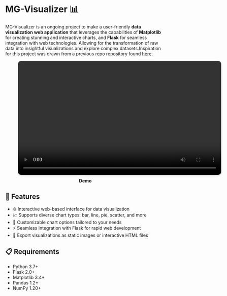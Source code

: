 

# MG-Visualizer 📊

MG-Visualizer is an ongoing project to make a user-friendly **data visualization web application** that leverages the capabilities of **Matplotlib** for creating stunning and interactive charts, and **Flask** for seamless integration with web technologies. Allowing for the transformation of raw data into insightful visualizations and explore complex datasets.Inspiration for this project was drawn from a previous repo repository found [here](https://github.com/MG-Osman/DataVisualizer).


<div align="center" style="margin-bottom: 20px;">
  <figure>
    <video src="[(https://github.com/MG-Osman/MG-Visualizer/assets/58115228/11ff36f6-c6d6-41b9-bdbf-ae1b5ba167dc)]" alt="Demo" width="640" height="360" style="border-radius: 10px; box-shadow: 0 4px 6px rgba(0, 0, 0, 0.1), 0 1px 3px rgba(0, 0, 0, 0.08);" controls>
      Your browser does not support the video tag.
    </video>
    <figcaption style="margin-top: 10px; font-weight: bold;">Demo</figcaption>
  </figure>
</div>


## 🌟 Features

- 🌐 Interactive web-based interface for data visualization
- 📈 Supports diverse chart types: bar, line, pie, scatter, and more
- 🔧 Customizable chart options tailored to your needs
- ⚡ Seamless integration with Flask for rapid web development
- 💾 Export visualizations as static images or interactive HTML files

## 📋 Requirements

- Python 3.7+
- Flask 2.0+
- Matplotlib 3.4+
- Pandas 1.2+
- NumPy 1.20+

